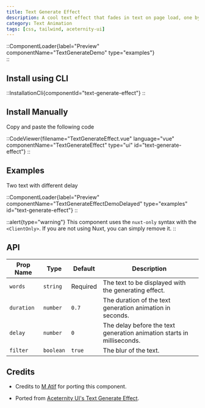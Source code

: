 ```yaml
---
title: Text Generate Effect
description: A cool text effect that fades in text on page load, one by one.
category: Text Animation
tags: [css, tailwind, aceternity-ui]
---
```


::ComponentLoader{label="Preview" componentName="TextGenerateDemo" type="examples"}  
::

## Install using CLI

::InstallationCli{componentId="text-generate-effect"}
::

## Install Manually

Copy and paste the following code

::CodeViewer{filename="TextGenerateEffect.vue" language="vue" componentName="TextGenerateEffect" type="ui" id="text-generate-effect"}
::

## Examples

Two text with different delay

::ComponentLoader{label="Preview" componentName="TextGenerateEffectDemoDelayed" type="examples" id="text-generate-effect"}
::

::alert{type="warning"}
This component uses the `nuxt-only` syntax with the `<ClientOnly>`. If you are not using Nuxt, you can simply remove it.
::

## API

| Prop Name  | Type      | Default  | Description                                                            |
| ---------- | --------- | -------- | ---------------------------------------------------------------------- |
| `words`    | `string`  | Required | The text to be displayed with the generating effect.                   |
| `duration` | `number`  | `0.7`    | The duration of the text generation animation in seconds.              |
| `delay`    | `number`  | `0`      | The delay before the text generation animation starts in milliseconds. |
| `filter`   | `boolean` | `true`   | The blur of the text.                                                  |

## Credits

- Credits to [M Atif](https://github.com/atif0075) for porting this component.

- Ported from [Aceternity UI's Text Generate Effect](https://ui.aceternity.com/components/text-generate-effect).

